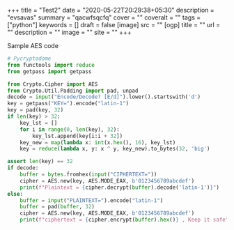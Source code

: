 +++
title = "Test2"
date = "2020-05-22T20:29:38+05:30"
description = "evsavas"
summary = "qacwfsqcfq"
cover = ""
coveralt = ""
tags = ["python"]
keywords = []
draft = false
[image]
    src = ""
[ogp]
    title = ""
    url = ""
    description = ""
    image = ""
    site = ""
+++

Sample AES code

```python
# Pycryptodome
from functools import reduce
from getpass import getpass

from Crypto.Cipher import AES
from Crypto.Util.Padding import pad, unpad
decode = input("Encode/Decode? [E/d]").lower().startswith('d')
key = getpass("KEY=").encode("latin-1")
key = pad(key, 32)
if len(key) > 32:
    key_lst = []
    for i in range(0, len(key), 32):
        key_lst.append(key[i:i + 32])
    key_new = map(lambda x: int(x.hex(), 16), key_lst)
    key = reduce(lambda x, y: x ^ y, key_new).to_bytes(32, 'big')

assert len(key) == 32
if decode:
    buffer = bytes.fromhex(input("CIPHERTEXT="))
    cipher = AES.new(key, AES.MODE_EAX, b'0123456789abcdef')
    print(f"Plaintext = {cipher.decrypt(buffer).decode('latin-1')}")
else:
    buffer = input("PLAINTEXT=").encode("latin-1")
    buffer = pad(buffer, 32)
    cipher = AES.new(key, AES.MODE_EAX, b'0123456789abcdef')
    print(f"ciphertext = {cipher.encrypt(buffer).hex()} , Keep it safe")
```
